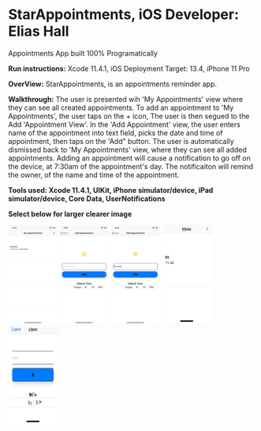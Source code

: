 # StarAppointments, iOS Developer: Elias Hall
Appointments App built 100% Programatically

**Run instructions:** Xcode 11.4.1, iOS Deployment Target: 13.4, iPhone 11 Pro

**OverView:** StarAppointments, is an appointments reminder app.

**Walkthrough:** 
The user is presented wih 'My Appointments' view where they can see all created appointments. To add an appointment to 'My Appointments', the user taps on the + icon, The user is then segued to the Add 'Appointment View'. In the 'Add Appointment' view, the user enters name of the appointment into text field, picks the date and time of appointment, then taps on the 'Add" button. The user is automatically dismissed back to 'My Appointments' view, where they can see all added appointments. Adding an appointment will cause a notification to go off on the device, at 7:30am of the appointment's day. The notificaiton will remind the owner, of the name and time of the appointment.

**Tools used: Xcode 11.4.1, UIKit, iPhone simulator/device, iPad simulator/device, Core Data, UserNotifications**

**Select below for larger clearer image**
<p float="left">
<img src = "Images/ScreenShot1.png" width="100" height="200">
<img src = "Images/ScreenShot2.PNG" width="100" height="200">
<img src = "Images/ScreenShot3.PNG" width="100" height="200">
<img src = "Images/ScreenShot4.PNG" width="100" height="200">
<img src = "Images/ScreenShot5.PNG" width="100" height="200">
</p>

